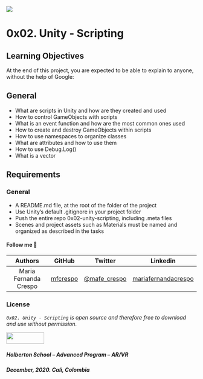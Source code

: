 ![](https://upload.wikimedia.org/wikipedia/commons/8/8a/Official_unity_logo.png)

# 0x02. Unity - Scripting

## Learning Objectives
At the end of this project, you are expected to be able to explain to anyone, without the help of Google:

## General
* What are scripts in Unity and how are they created and used
* How to control GameObjects with scripts
* What is an event function and how are the most common ones used
* How to create and destroy GameObjects within scripts
* How to use namespaces to organize classes
* What are attributes and how to use them
* How to use Debug.Log()
* What is a vector

## Requirements

### General
* A README.md file, at the root of the folder of the project
* Use Unity’s default .gitignore in your project folder
* Push the entire repo 0x02-unity-scripting, including .meta files
* Scenes and project assets such as Materials must be named and organized as described in the tasks 

#### Follow me 💬

| Authors | GitHub | Twitter | Linkedin |
| :---: | :---: | :---: | :---: |
| Maria Fernanda Crespo | [mfcrespo](https://github.com/mfcrespo) | [@mafe_crespo](https://twitter.com/mafe_crespo) | [mariafernandacrespo](https://www.linkedin.com/in/mariafernandacrespo) |

### License
*`0x02. Unity - Scripting` is open source and therefore free to download and use without permission.*

<a href="url"><img src="https://www.holbertonschool.com/holberton-logo.png" align="middle" width="100" height="30"></a>

##### Holberton School – Advanced Program – AR/VR
##### December, 2020. Cali, Colombia
